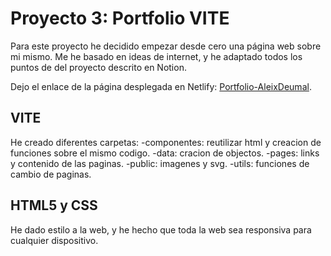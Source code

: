 # Proyecto 3: Portfolio VITE

Para este proyecto he decidido empezar desde cero una página web sobre mi mismo.
Me he basado en ideas de internet, y he adaptado todos los puntos de del proyecto descrito en Notion.

Dejo el enlace de la página desplegada en Netlify: [Portfolio-AleixDeumal](https://aleixdeumal.netlify.app/).

## VITE
He creado diferentes carpetas: 
    -componentes: reutilizar html y creacion de funciones sobre el mismo codigo.
    -data: cracion de objectos.
    -pages: links y contenido de las paginas.
    -public: imagenes y svg.
    -utils: funciones de cambio de paginas.
    
## HTML5 y CSS

He dado estilo a la web, y he hecho que toda la web sea responsiva para cualquier dispositivo.